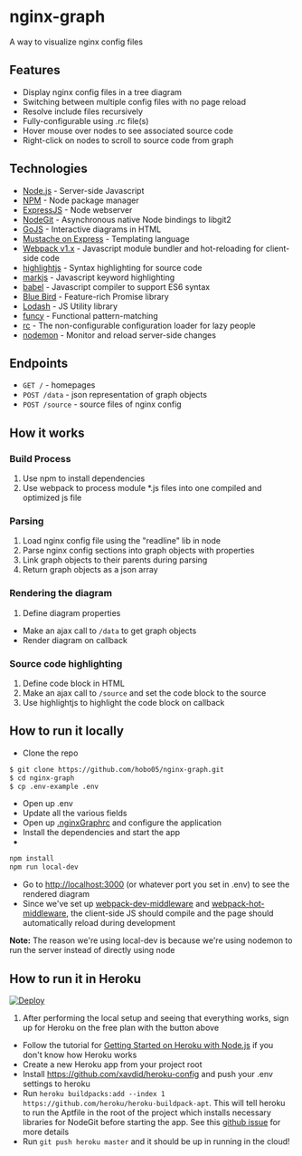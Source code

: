 # nginx-graph
A way to visualize nginx config files

## Features
* Display nginx config files in a tree diagram
* Switching between multiple config files with no page reload
* Resolve include files recursively
* Fully-configurable using .rc file(s)
* Hover mouse over nodes to see associated source code
* Right-click on nodes to scroll to source code from graph

## Technologies
* [Node.js](https://nodejs.org) - Server-side Javascript
* [NPM](https://www.npmjs.com/) - Node package manager
* [ExpressJS](http://expressjs.com/) - Node webserver
* [NodeGit](http://www.nodegit.org/) - Asynchronous native Node bindings to libgit2
* [GoJS](http://gojs.net/) - Interactive diagrams in HTML
* [Mustache on Express](https://www.npmjs.com/package/mustache-express) - Templating language
* [Webpack v1.x](http://webpack.github.io/docs/) - Javascript module bundler and hot-reloading for client-side code
* [highlightjs](https://highlightjs.org/) - Syntax highlighting for source code
* [markjs](https://markjs.io/) - Javascript keyword highlighting
* [babel](http://babeljs.io/) - Javascript compiler to support ES6 syntax
* [Blue Bird](http://bluebirdjs.com/) - Feature-rich Promise library
* [Lodash](https://lodash.com/) - JS Utility library
* [funcy](https://github.com/Suor/funcy) - Functional pattern-matching
* [rc](https://github.com/dominictarr/rc) - The non-configurable configuration loader for lazy people
* [nodemon](https://nodemon.io/) - Monitor and reload server-side changes

## Endpoints

* `GET /` - homepages
* `POST /data` - json representation of graph objects
* `POST /source` - source files of nginx config

## How it works

### Build Process
1. Use npm to install dependencies
2. Use webpack to process module *.js files into one compiled and optimized js file

### Parsing
1. Load nginx config file using the "readline" lib in node
2. Parse nginx config sections into graph objects with properties
3. Link graph objects to their parents during parsing
4. Return graph objects as a json array

### Rendering the diagram
1. Define diagram properties
* Make an ajax call to `/data` to get graph objects
* Render diagram on callback

### Source code highlighting
1. Define code block in HTML
2. Make an ajax call to `/source` and set the code block to the source
3. Use highlightjs to highlight the code block on callback

## How to run it locally
* Clone the repo

```bash
$ git clone https://github.com/hobo05/nginx-graph.git
$ cd nginx-graph
$ cp .env-example .env
```

* Open up .env
* Update all the various fields
* Open up [.nginxGraphrc](https://github.com/hobo05/nginx-graph/blob/master/.nginxGraphrc) and configure the application
* Install the dependencies and start the app
* 
```bash
npm install
npm run local-dev
```
* Go to <http://localhost:3000> (or whatever port you set in .env) to see the rendered diagram
* Since we've set up [webpack-dev-middleware](https://github.com/webpack/webpack-dev-middleware) and [webpack-hot-middleware](https://github.com/glenjamin/webpack-hot-middleware), the client-side JS should compile and the page should automatically reload during development

**Note:** The reason we're using local-dev is because we're using nodemon to run the server instead of directly using node

## How to run it in Heroku

[![Deploy](https://www.herokucdn.com/deploy/button.svg)](https://heroku.com/deploy)

1. After performing the local setup and seeing that everything works, sign up for Heroku on the free plan with the button above
* Follow the tutorial for [Getting Started on Heroku with Node.js](https://devcenter.heroku.com/articles/getting-started-with-nodejs) if you don't know how Heroku works
* Create a new Heroku app from your project root
* Install <https://github.com/xavdid/heroku-config> and push your .env settings to heroku
* Run `heroku buildpacks:add --index 1 https://github.com/heroku/heroku-buildpack-apt`. This will tell heroku to run the Aptfile in the root of the project which installs necessary libraries for NodeGit before starting the app. See this [github issue](https://github.com/nodegit/nodegit/issues/845) for more details
* Run `git push heroku master` and it should be up in running in the cloud!
